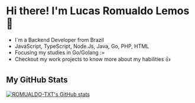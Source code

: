 # Hi there! I'm Lucas Romualdo Lemos 👋

- I´m a Backend Developer from Brazil 
- JavaScript, TypeScript, Node.Js, Java, Go, PHP, HTML 
- Focusing my studies in Go/Golang :=
- Checkout my work projects to know more about my habilities 👍

## My GitHub Stats
[![ROMUALDO-TXT's GitHub stats](https://github-readme-stats.vercel.app/api?username=ROMUALDO-TXT&theme=dark)](https://github.com/ROMUALDO-TXT/ROMUALDO-TXT)
